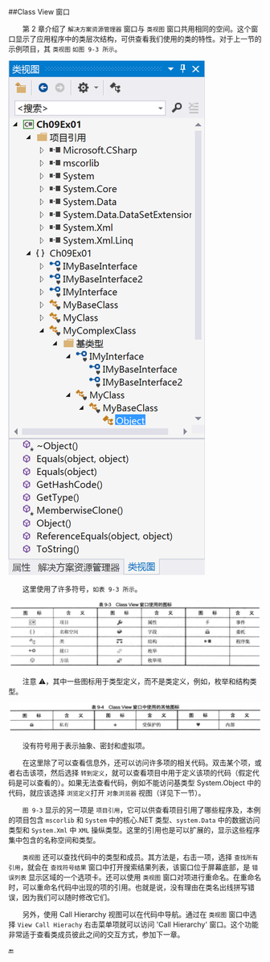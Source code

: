 ##Class View 窗口

&emsp;&emsp;第 2 章介绍了 `解决方案资源管理器` 窗口与 `类视图` 窗口共用相同的空间。这个窗口显示了应用程序中的类层次结构，可供查看我们使用的类的特性。对于上一节的示例项目，其 `类视图` `如图 9-3 所示`。

![图 9-3](/assets/9-3.png)

&emsp;&emsp;这里使用了许多符号，`如表 9-3 所示`。

![表 9-3](/assets/9_3.png)


&emsp;&emsp;注意 ⚠️，其中一些图标用于类型定义，而不是类定义，例如，枚举和结构类型。


![表 9-4](/assets/9_4.png)

&emsp;&emsp;没有符号用于表示抽象、密封和虚拟项。

&emsp;&emsp;在这里除了可以查看信息外，还可以访问许多项的相关代码。双击某个项，或者右击该项，然后选择 `转到定义`，就可以查看项目中用于定义该项的代码（假定代码是可以查看的）。如果无法查看代码，例如不能访问基类型 System.Object 中的代码，就应该选择 `浏览定义`打开 `对象浏览器` 视图（详见下一节）。


&emsp;&emsp;`图 9-3` 显示的另一项是 `项目引用`，它可以供查看项目引用了哪些程序及，本例的项目包含 `mscorlib` 和 `System` 中的核心.NET 类型、`system.Data` 中的数据访问类型和 `System.Xml` 中 `XML` 操纵类型。这里的引用也是可以扩展的，显示这些程序集中包含的名称空间和类型。

&emsp;&emsp;`类视图` 还可以查找代码中的类型和成员。其方法是，右击一项，选择 `查找所有引用`，就会在 `查找符号结果` 窗口中打开搜索结果列表，该窗口位于屏幕底部，是 `错误列表` 显示区域的一个选项卡。还可以使用 `类视图` 窗口对项进行重命名。在重命名时，可以重命名代码中出现的项的引用。也就是说，没有理由在类名出线拼写错误，因为我们可以随时修改它们。

&emsp;&emsp;另外，使用 Call Hierarchy 视图可以在代码中导航。通过在 `类视图` 窗口中选择 `View Call Hierachy` 右击菜单项就可以访问 'Call Hierarchy' 窗口。这个功能非常适于查看类成员彼此之间的交互方式，参加下一章。






🔚